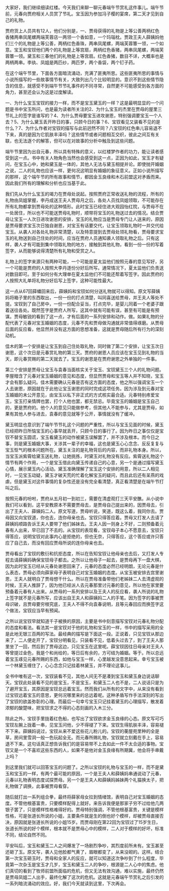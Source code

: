 
大家好，我们继续细读红楼。今天我们来聊一聊元春端午节赏礼这件事儿。端午节前，元春向贾府相关人员赏了节礼。宝玉因为参加冯子樱的宴席，第二天才见到自己的礼物。

贾府货上人员共有12人，他们分别是，一、贾母获得的礼物是上等公善两柄红色香猪两串凤尾螺两端芙蓉店一两领一个香如意，一个玛瑙枕。贾政王夫人薛姨妈他们三个的礼物是上等公善，两柄红色香珠，两串凤尾螺，两端芙蓉簟一领，一个如意。宝玉和宝钗他们两个的礼物是上等宫扇，两柄红色香猪，两串凤尾螺，两端芙蓉簟一领。黛玉和三春他们的礼物是上等宫扇。红色香猪，数目不详，大概率也是两柄两串。李纨、凤姐是两匹纱，两匹罗，两个香袋，两个钉子药。

在这个端午节里，下面各方面暗流涌动，充满了匪夷所思。这些匪夷所思的事情与小说所描写的一些故事情节有关，大致列出几个比较明显的。意识不到这些情节隐含的信息，就感受不到端午节节礼事件的不同寻常，自然更不可能感受到各方面的角力，甚至还会认为这是过度解读。

一、为什么宝玉宝钗的接力一样，而不是宝玉黛玉的一样？这是最明显显的一个问题是书中宝玉所问，也是最为读者所关注的2、为什么宝玉的杰里在贾母的屋里三节礼上的签字是谁写的？4、为什么贾母要宝玉进攻谢恩，特别强调要宝玉一个人去？5、为什么黛玉丢开昨日的事，只顾今日的事？6、宝钗看见又装看不见的是什么？7、为什么作者对宝钗的描写与此前迥然不同？八宝钗的红色串儿容易退不下来，真的是因为它肌肤丰泽吗？这些情节或者问题相互交织，彼此之间互有关联，也无法逐个的解答，但可以在对故事的分析中触及到这些问题。

端午节里因为出自元春，所以具有特殊的意义，以红楼梦作者的功力，能让读者感受到这一点。书中有关人物角色当然也会感受到这一点，正因为如此，宝玉才有疑问，在宝玉心中，她和黛玉是一体的，其他人无法与黛玉相提并论。即使抛开婚姻之说，二人的礼物也应该一样，更何况这明显有婚姻的象征意义。正如小说所描写的那样，这个端午节的所有故事和情节，都因金玉良缘和木石前盟这对矛盾而来。因此我们所有的理解和分析也应当基于此。

我们先从为什么宝玉的竭力在贾母处说起。按照贾府正常收送礼物的流程，所有的礼物由凤姐掌握，李丹成送王夫人贾母月之后，各处人员找凤姐领取，不可能存在所有礼物都拿到贾母处的这种情形。此时宝玉已经住进大观园怡红院，与贾母不在一处居住，所以也不可能送贾母礼物时，顺带将宝玉的礼物送过去的情况。结合贾母让宝玉一人次日进攻谢恩的安排，宝玉的礼物应当是贾母专门让人送来的，原因是贾母要求宝玉次日独自谢恩，对宝玉有话要交代，让宝玉领取礼物时一并交代给宝玉。从袭人对各处礼物非常清楚，以及特意提到去贾母处领礼物看，贾母要求宝玉的礼物送到自己住处的时间，应当在贾府人员通知袭人领取礼物之后。只有这样，袭人才有可能到集中领取礼物的地方，接触到其他礼物，看到一份一份的写着签字，从而能够说得清楚所有礼物和受赏之人。

礼物上的签字来源只有两种可能，一个可能是夏太监他们按照元春的意见写好，另一个可能是贾府的人按照大李丹逐份分好后所写。通常情况下，夏太监他们负责送对数目即可。至于如何分有大理单在夏太监他们不可能还帮着写签字。因此贾府的人按照大礼单将礼物分好后写上签字，这种可能性最大。

这一点从67回薛蟠回来后，薛姨妈和宝钗如何分送礼物就可以得知。原文写薛姨妈将箱子里的东西取出，一份一份的打点清楚，叫同喜送给贾母，并王夫人等处不提。宝钗到了自己房中，一份一份配合妥当，打点完毕，是婴儿同着一个老婆子跟着送往各处。既然签字是贾府人所写，这其中就有可能有误，甚至有可能是有预谋。贾母敏锐的看到了这一点，才有后面的一系列安排和动作。做。如果礼物的分配代表了元春对宝玉婚姻的态度，元春不先和贾母做沟通就非常值得琢磨。从贾母后面的反应看，他显然并没有这方面的思想准备，这就是贾母随后所有行为的深刻动机。

佳木的第一个安排是让宝玉到自己住处取礼物，同时做了第二个安排，让宝玉次日谢恩，这个次日是元春赏礼物的第三天。贾府的谢恩人员应该在宝玉见到礼物的当天，即元春赏赐的第二天就去了。宝玉的谢恩是在贾府谢恩之外单独的一件事。

第三个安排是贾母让宝玉与袁春当面核实关于宝玉、宝钗黛玉三个人的礼物问题。李屋暗含了元春对宝玉婚姻的意见和态度，但显然贾母和宝玉等人并不知晓，宝玉才会有那么疑问。佳木需要确认元春是否有这方面的态度，他之所以强调宝玉一个人去谢恩，原因就在于此他让宝玉谢恩的同时完成这项任务。因为涉及到元春对宝玉婚姻的未公开意见，由宝玉以私下非正式的方式核实最合适。元春特别疼爱宝玉，宝玉打亲情牌也罢，打个人他也罢，都无禁忌。毕竟宝玉的婚姻是宝玉自己的，更是贾府的。他个人的意见只能做参考，但其他人不能参与，尤其是贾母，如果有其他人参与进去，袁春的意见就等于公开，事情就没有了缓冲。

黛玉明显也意识到了端午节节礼这个问题的严重性，所以与宝玉见面的时候，黛玉已经把昨日所恼宝玉的心事早就丢开，只顾今日的事行了。因为昨日之事仅仅是宝钗不替宝玉圆谎，宝玉看黛玉的动作被黛玉误解罢了，并不涉及根本。而今日之事，则是黛玉婚姻大事，关涉其一辈子的幸福，这也是黛玉心心念念、反反复复与宝玉怄气的根本问题所在。黛玉关注的是礼物背后的内容，而非礼物本身。所以，当宝玉派紫霄给黛玉送礼物，让她挑拣，时黛玉对礼物没有反应。紫霄送礼物这个情节有两个作用，一个是宝玉借此向黛玉传递自己的心意，另一个是通过描写黛玉心情，展示黛玉内心活动。黛玉准确理解了宝玉这个安排的用意，所以二人相见时，一见宝玉动疑，黛玉才破天荒的忙着化解宝玉的疑问，而且此后还有呆燕的戏虐。但是黛玉对这件事情的复杂性还是没有完全看清楚，真正看清楚是在端午节打叫之后。

按照元春的吩咐，贾府从五月初一到初三，需要在清虚观打三天平安醮。从小说中我们可以看到，这平安教原本不需要贾母去，是贾母自己提出来的，因贾母去，引出了王夫人、薛姨妈二人。原文写道，贾母听说，笑道，既这么着，我同你去。贾母因又向宝钗道，你也去，连你母亲也去。宝钗只得答应着。贾母又打发人去请了薛姨妈顺路告诉王夫人要带了他们姊妹去。王夫人因一则身上不好，二则预备着元春有人出来，早已回了不去的。从宝钗的表现看，宝钗母子本心不愿意去，宝钗只得答应，说明宝钗对此事内心是拒绝的，但也无奈，只得答应，这个答应或许只答应了自己去，而没有回应贾母所说的连你母亲也去。

贾母看出了宝钗的敷衍和抗拒态度，所以在告知宝钗让他母亲也去后，又打发人专程去请薛姨妈确保宝钗母子都去。之所以让他母子一起去，是贾母再下一盘大棋，因为此时宝玉已经从元春处谢恩回来了，元春的态度必然已经明朗，无论元春是什么表态，贾母必须向薛家母子表明自己对宝玉婚姻的态度。从宝玉被安排去宫里谢恩，王夫人就明白了贾母想干什么。所以在贾母准备带他们老姊妹二人去清虚观的时候，王夫人推辞了，因为他已经派人去元春那里讨元春的意见，所以他在家里要预备着元春有人出来。从贾母的一系列安排以及王夫人的反应看，袭人所说的礼物上签字就不是元春所写，应该出自王夫人和薛姨妈二人的手笔。因为签字的事被贾母识破，且贾母要穷根究底，王夫人不得不向袁春说明，且等元春回应而换签字这个做法，宝钗应当早有预闻。

之所以说宝钗早就知道千子被换的原因，主要是书中刻意描写宝钗对元春礼物分配的态度和看法。看法其一是宝钗对于他的礼物和宝玉的一样，书中的描写采用的全是此地无银三百两的写法。最经典的描写是下面这一段。正说着，只见宝钗从那边来了，二人便走开了，宝钗分明看见，只装看不见，低着头过去了，到了王夫人那里坐了一回，然后到了贾母这边，只见宝玉在这里呢。薛宝钗因往日母亲对王夫人等曾提过金色，我是个和尚给的，等日后有余的，方可结为婚姻。等于。所以总远着宝玉琢见元春所赐的东西，如他与宝玉一样，心里越发没意思起来。幸亏宝玉被一个林黛玉缠住了，心心念念只记挂着林黛玉，并不理论这事儿。

全书中唯有这一次，宝钗装看不见，其他人间无不是凑到宝玉和黛玉身边说话聊天。宝钗此处装看不见的是宝玉，不是宝玉，和黛玉二人也不是，二人说话只是为了避开宝玉，其原因是宝钗总远着宝玉。然而我们从所有的文字中，从来没有看到过宝钗远着宝玉的意思，更何况哪里来的总远着呢。这种矛盾写作手法深刻的写出了宝钗的欲盖弥彰的心理。而最后一句幸亏宝玉只记挂着黛玉的心理描写，散发着浓郁的酸楚味，把宝钗求之不得的心态刻画的入木三分。

除此之外，宝钗手里拢着红色船，也写出了宝钗欲求金玉良缘的心态。原文写可巧宝钗左腕上拢着一串，见宝玉问他，少不得褪了下来。宝钗生得肌肤丰泽，容易褪不下来。薛姨妈说过，宝钗从来不爱这些花儿粉儿的。宝钗的蘅屋苑里种的全是草，房间里雪洞一般一色玩起全无。而元春所赐礼物，宝钗就立刻戴在手上，容易退不下来。这句话真正想告诉我们的是容易带不上去如此一件不太合适的事物。宝钗又是一个不喜欢这些东西的人，如果不是他对金玉良缘有所期冀，他会将手串戴上吗？

到这里我们就可以回答宝玉的问题了。之所以宝钗的礼物与宝玉的一样，而不是黛玉和宝玉的一样，有两个最可能的原因，一个是王夫人和薛姨妈串通说动了元春，元春以礼物表明态度试探贾母。另一个是王夫人和薛姨妈姊妹两个礼猫换太子，把礼物做了调换，此事被贾母看穿。

随后就打出一系列组合拳，最终将薛家母女拉到情绪馆，表明自己对宝玉婚姻的态度。不管他根基富贵，只要模样配得上就好。来告诉我便是那家子穷不过给他几两银子罢了，只是模样性格难得好的。贾母特别强调，不管他根基富贵，关键是模样性格，可是张道长所说的小姐，主要条件就是生的倒也好个模样，却被贾母直接否决，原因就是张道长所说的小姐15岁。而贾母刚在第22回为宝钗过了15岁生日，张道长所说的好个模样，根本就不是贾母心中的模样，二人对于模样的好坏，标准不同，结论自然不同。

平安叫后，宝玉和黛玉二人之间爆发了一场剧烈争吵，其烈度前所未有。宝玉甚至还砸了玉。原文写，袭人见他脸都气黄了，眉眼都变了，从来没砌的。这样。结合第一次宝玉砸玉时，贾母和全家人的反应，就可以知道这次争吵到了什么程度，毕竟第一次杂玉是宝玉才几岁，宝玉和黛玉二人的争吵，根源是二人心中的焦虑。他们真切的看到了牧师前盟所面临的危机，但又无法有效沟通，难以实施，最终仍然是贾母凤姐二人出手，最终化解了这次的危机。这就是元春端午节赏礼之后引发的一系列暗流涌动的效应。好，我们今天就读到这里，下次再会。


